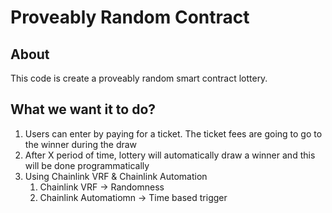 # Proveably Random Contract

## About

This code is create a proveably random smart contract lottery.

## What we want it to do?

1. Users can enter by paying for a ticket. The ticket fees are going to go to the winner during the draw
2. After X period of time, lottery will automatically draw a winner and this will be done programmatically
3. Using Chainlink VRF & Chainlink Automation
    1. Chainlink VRF -> Randomness
    2. Chainlink Automatiomn -> Time based trigger
